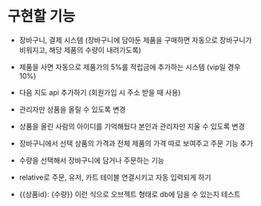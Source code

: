 # 구현할 기능

- 장바구니, 결제 시스템 (장바구니에 담아둔 제품을 구매하면 자동으로 장바구니가 비워지고, 해당 제품의 수량이 내려가도록)
- 제품을 사면 자동으로 제품가의 5%를 적립금에 추가하는 시스템 (vip일 경우 10%)
- 다음 지도 api 추가하기 (회원가입 시 주소 받을 때 사용)
- 관리자만 상품을 올릴 수 있도록 변경
- 상품을 올린 사람의 아이디를 기억해뒀다 본인과 관리자만 지울 수 있도록 변경
- 장바구니에서 선택 상품의 가격과 전체 제품의 가격 따로 보여주고 주문 기능 추가
- 수량을 선택해서 장바구니에 담거나 주문하는 기능


- relative로 주문, 유저, 카트 테이블 연결시키고 자동 입력되게 하기
- {{상품id}: {수량}} 이런 식으로 오브젝트 형태로 db에 담을 수 있는지 테스트